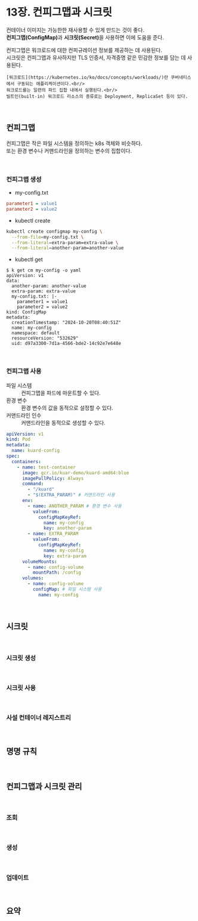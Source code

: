 # 13장. 컨피그맵과 시크릿
컨테이너 이미지는 가능한한 재사용할 수 있게 만드는 것이 좋다.<br/>
<strong>컨피그맵\(ConfigMap\)</strong>과 <strong>시크릿\(Secret\)</strong>을 사용하면 이에 도움을 준다.

컨피그맵은 워크로드에 대한 컨피규레이션 정보를 제공하는 데 사용된다.<br/>
시크릿은 컨피그맵과 유사하지만 TLS 인증서, 자격증명 같은 민감한 정보를 담는 데 사용된다.

```{note}
[워크로드](https://kubernetes.io/ko/docs/concepts/workloads/)란 쿠버네티스에서 구동되는 애플리케이션이다.<br/>
워크로드를는 일련의 파드 집합 내에서 실행된다.<br/>
빌트인(built-in) 워크로드 리소스의 종류로는 Deployment, ReplicaSet 등이 있다.
```

<br/>

## 컨피그맵
컨피그맵은 작은 파일 시스템을 정의하는 k8s 객체와 비슷하다.<br/>
또는 환경 변수나 커맨드라인을 정의하는 변수의 집합이다.

<br/>

### 컨피그맵 생성
- my-config.txt
```ini
parameter1 = value1
parameter2 = value2
```

- kubectl create
```sh
kubectl create configmap my-config \
  --from-file=my-config.txt \
  --from-literal=extra-param=extra-value \
  --from-literal=another-param=another-value
```

- kubectl get
```console
$ k get cm my-config -o yaml
apiVersion: v1
data:
  another-param: another-value
  extra-param: extra-value
  my-config.txt: |-
    parameter1 = value1
    parameter2 = value2
kind: ConfigMap
metadata:
  creationTimestamp: "2024-10-20T08:40:51Z"
  name: my-config
  namespace: default
  resourceVersion: "532629"
  uid: d97a3300-7d1a-4566-bde2-14c92e7e648e
```

<br/>

### 컨피그맵 사용
<dl>
<dt>파일 시스템</dt>
<dd>컨피그맵을 파드에 마운트할 수 있다.</dd>
<dt>환경 변수</dt>
<dd>환경 변수의 값을 동적으로 설정할 수 있다.</dd>
<dt>커맨드라인 인수</dt>
<dd>커맨드라인을 동적으로 생성할 수 있다.</dd>
</dl>

```yaml
apiVersion: v1
kind: Pod
metadata:
  name: kuard-config
spec:
  containers:
    - name: test-container
      image: gcr.io/kuar-demo/kuard-amd64:blue
      imagePullPolicy: Always
      command:
        - "/kuard"
        - "$(EXTRA_PARAM)" # 커맨드라인 사용
      env:
        - name: ANOTHER_PARAM # 환경 변수 사용
          valueFrom:
            configMapKeyRef:
              name: my-config
              key: another-param
        - name: EXTRA_PARAM
          valueFrom:
            configMapKeyRef:
              name: my-config
              key: extra-param
      volumeMounts:
        - name: config-volume
          mountPath: /config
      volumes:
        - name: config-volume
          configMap: # 파일 시스템 사용
            name: my-config
```

<br/>

## 시크릿

<br/>

### 시크릿 생성

<br/>

### 시크릿 사용

<br/>

### 사설 컨테이너 레지스트리

<br/>

## 명명 규칙

<br/>

## 컨피그맵과 시크릿 관리

<br/>

### 조회

<br/>

### 생성

<br/>

### 업데이트

<br/>

## 요약

<br/>
